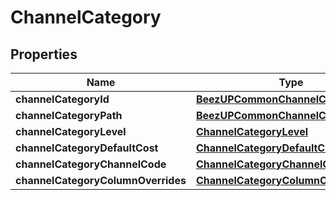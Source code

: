 
# ChannelCategory

## Properties
Name | Type | Description | Notes
------------ | ------------- | ------------- | -------------
**channelCategoryId** | [**BeezUPCommonChannelCategoryId**](BeezUPCommonChannelCategoryId.md) |  | 
**channelCategoryPath** | [**BeezUPCommonChannelCategoryPath**](BeezUPCommonChannelCategoryPath.md) |  | 
**channelCategoryLevel** | [**ChannelCategoryLevel**](ChannelCategoryLevel.md) |  | 
**channelCategoryDefaultCost** | [**ChannelCategoryDefaultCost**](ChannelCategoryDefaultCost.md) |  |  [optional]
**channelCategoryChannelCode** | [**ChannelCategoryChannelCode**](ChannelCategoryChannelCode.md) |  |  [optional]
**channelCategoryColumnOverrides** | [**ChannelCategoryColumnOverrides**](ChannelCategoryColumnOverrides.md) |  |  [optional]



